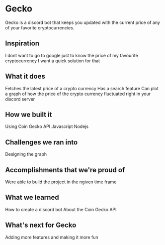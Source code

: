 # Gecko
Gecko is a discord bot that keeps you updated with the current price of any of your favorite cryptocurrencies.

## Inspiration
I dont want to go to google just to know the price of my favourite cryptocurrency
I want a quick solution for that

## What it does
Fetches the latest price of a crypto currency
Has a search feature
Can plot a graph of how the price of the crypto currency fluctuated right in your discord server

## How we built it
Using Coin Gecko API
Javascript
Nodejs
## Challenges we ran into
Designing the graph 

## Accomplishments that we're proud of
Were able to build the project in the ngiven time frame

## What we learned
How to create a discord bot
About the Coin Gecko API 

## What's next for Gecko
Adding more features and making it more fun